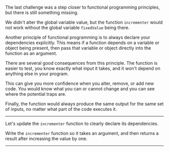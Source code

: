 <div class="challenge-instructions functional-programming"><div><section id="description">
<p>The last challenge was a step closer to functional programming principles, but there is still something missing.</p>
<p>We didn't alter the global variable value, but the function <code>incrementer</code> would not work without the global variable <code>fixedValue</code> being there.</p>
<p>Another principle of functional programming is to always declare your dependencies explicitly. This means if a function depends on a variable or object being present, then pass that variable or object directly into the function as an argument.</p>
<p>There are several good consequences from this principle. The function is easier to test, you know exactly what input it takes, and it won't depend on anything else in your program.</p>
<p>This can give you more confidence when you alter, remove, or add new code. You would know what you can or cannot change and you can see where the potential traps are.</p>
<p>Finally, the function would always produce the same output for the same set of inputs, no matter what part of the code executes it.</p>
</section></div><hr/><div><section id="instructions">
<p>Let's update the <code>incrementer</code> function to clearly declare its dependencies.</p>
<p>Write the <code>incrementer</code> function so it takes an argument, and then returns a result after increasing the value by one.</p>
</section></div><hr/></div>